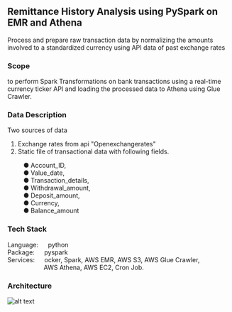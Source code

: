 ## Remittance History Analysis using PySpark on EMR and Athena
Process and prepare raw transaction data by normalizing
the amounts involved to a standardized currency using API data of past
exchange rates


### Scope
to perform Spark Transformations on bank transactions using a real-time
currency ticker API and loading the processed data to Athena using Glue
Crawler.

### Data Description
Two sources of data
1. Exchange rates from api "Openexchangerates"
2. Static file of transactional data with following fields.

 &emsp; &emsp; ● Account_ID,<br />
 &emsp; &emsp; ● Value_date,<br />
 &emsp; &emsp; ● Transaction_details,<br />
 &emsp; &emsp; ● Withdrawal_amount,<br />
 &emsp; &emsp; ● Deposit_amount,<br />
 &emsp; &emsp; ● Currency,<br />
 &emsp; &emsp; ● Balance_amount<br />
  
### Tech Stack
Language: 	&emsp;	python <br />
Package:		&emsp;	 pyspark<br />
Services:		&emsp;	 ocker, Spark, AWS EMR, AWS S3, AWS Glue Crawler,<br />
						&emsp;&emsp; &emsp; &emsp;&emsp; AWS Athena, AWS EC2, Cron Job.
						
### Architecture

![alt text](https://github.com/bilalahhmedd/data-eng/blob/master/pyspark-101/totorial-1/resources/images/block_diagram_main.png?raw=true)


